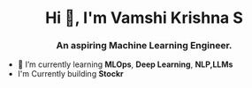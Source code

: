 <h1 align="center">Hi 👋, I'm Vamshi Krishna S</h1>
<h3 align="center">An aspiring Machine Learning Engineer.</h3>

- 🌱 I’m currently learning **MLOps**, **Deep Learning**, **NLP,LLMs**
- I'm Currently building **Stockr**


